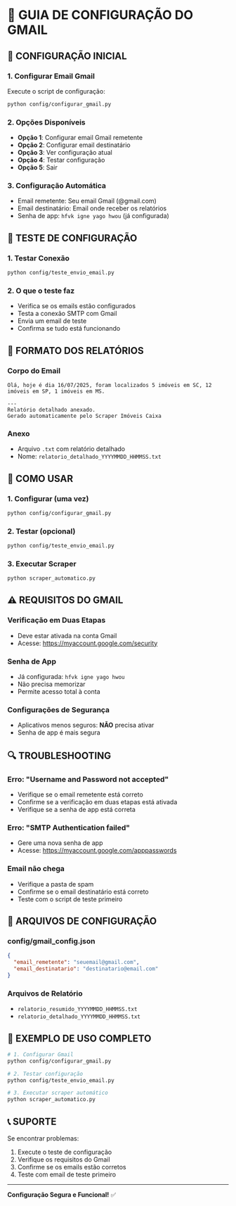 # 📧 GUIA DE CONFIGURAÇÃO DO GMAIL

## 🔧 **CONFIGURAÇÃO INICIAL**

### **1. Configurar Email Gmail**
Execute o script de configuração:
```bash
python config/configurar_gmail.py
```

### **2. Opções Disponíveis**
- **Opção 1**: Configurar email Gmail remetente
- **Opção 2**: Configurar email destinatário  
- **Opção 3**: Ver configuração atual
- **Opção 4**: Testar configuração
- **Opção 5**: Sair

### **3. Configuração Automática**
- Email remetente: Seu email Gmail (@gmail.com)
- Email destinatário: Email onde receber os relatórios
- Senha de app: `hfvk igne yago hwou` (já configurada)

## 🧪 **TESTE DE CONFIGURAÇÃO**

### **1. Testar Conexão**
```bash
python config/teste_envio_email.py
```

### **2. O que o teste faz**
- Verifica se os emails estão configurados
- Testa a conexão SMTP com Gmail
- Envia um email de teste
- Confirma se tudo está funcionando

## 📧 **FORMATO DOS RELATÓRIOS**

### **Corpo do Email**
```
Olá, hoje é dia 16/07/2025, foram localizados 5 imóveis em SC, 12 imóveis em SP, 1 imóveis em MS.

---
Relatório detalhado anexado.
Gerado automaticamente pelo Scraper Imóveis Caixa
```

### **Anexo**
- Arquivo `.txt` com relatório detalhado
- Nome: `relatorio_detalhado_YYYYMMDD_HHMMSS.txt`

## 🚀 **COMO USAR**

### **1. Configurar (uma vez)**
```bash
python config/configurar_gmail.py
```

### **2. Testar (opcional)**
```bash
python config/teste_envio_email.py
```

### **3. Executar Scraper**
```bash
python scraper_automatico.py
```

## ⚠️ **REQUISITOS DO GMAIL**

### **Verificação em Duas Etapas**
- Deve estar ativada na conta Gmail
- Acesse: https://myaccount.google.com/security

### **Senha de App**
- Já configurada: `hfvk igne yago hwou`
- Não precisa memorizar
- Permite acesso total à conta

### **Configurações de Segurança**
- Aplicativos menos seguros: **NÃO** precisa ativar
- Senha de app é mais segura

## 🔍 **TROUBLESHOOTING**

### **Erro: "Username and Password not accepted"**
- Verifique se o email remetente está correto
- Confirme se a verificação em duas etapas está ativada
- Verifique se a senha de app está correta

### **Erro: "SMTP Authentication failed"**
- Gere uma nova senha de app
- Acesse: https://myaccount.google.com/apppasswords

### **Email não chega**
- Verifique a pasta de spam
- Confirme se o email destinatário está correto
- Teste com o script de teste primeiro

## 📁 **ARQUIVOS DE CONFIGURAÇÃO**

### **config/gmail_config.json**
```json
{
  "email_remetente": "seuemail@gmail.com",
  "email_destinatario": "destinatario@email.com"
}
```

### **Arquivos de Relatório**
- `relatorio_resumido_YYYYMMDD_HHMMSS.txt`
- `relatorio_detalhado_YYYYMMDD_HHMMSS.txt`

## 🎯 **EXEMPLO DE USO COMPLETO**

```bash
# 1. Configurar Gmail
python config/configurar_gmail.py

# 2. Testar configuração
python config/teste_envio_email.py

# 3. Executar scraper automático
python scraper_automatico.py
```

## 📞 **SUPORTE**

Se encontrar problemas:
1. Execute o teste de configuração
2. Verifique os requisitos do Gmail
3. Confirme se os emails estão corretos
4. Teste com email de teste primeiro

---

**Configuração Segura e Funcional!** ✅ 